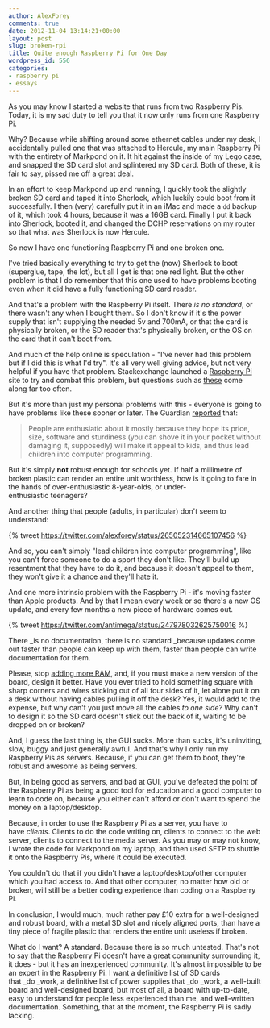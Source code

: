 ```yaml
---
author: AlexForey
comments: true
date: 2012-11-04 13:14:21+00:00
layout: post
slug: broken-rpi
title: Quite enough Raspberry Pi for One Day
wordpress_id: 556
categories:
- raspberry pi
- essays
---
```


As you may know I started a website that runs from two Raspberry Pis. Today, it is my sad duty to tell you that it now only runs from one Raspberry Pi.

Why? Because while shifting around some ethernet cables under my desk, I accidentally pulled one that was attached to Hercule, my main Raspberry Pi with the entirety of Markpond on it. It hit against the inside of my Lego case, and snapped the SD card slot and splintered my SD card. Both of these, it is fair to say, pissed me off a great deal.

In an effort to keep Markpond up and running, I quickly took the slightly broken SD card and taped it into Sherlock, which luckily could boot from it successfully. I then (very) carefully put it in an iMac and made a `dd` backup of it, which took 4 hours, because it was a 16GB card. Finally I put it back into Sherlock, booted it, and changed the DCHP reservations on my router so that what was Sherlock is now Hercule.

So now I have one functioning Raspberry Pi and one broken one.

I've tried basically everything to try to get the (now) Sherlock to boot (superglue, tape, the lot), but all I get is that one red light. But the other problem is that I do remember that this one used to have problems booting even when it did have a fully functioning SD card reader.

And that's a problem with the Raspberry Pi itself. There _is no standard_, or there wasn't any when I bought them. So I don't know if it's the power supply that isn't supplying the needed 5v and 700mA, or that the card is physically broken, or the SD reader that's physically broken, or the OS on the card that it can't boot from.

And much of the help online is speculation - "I've never had this problem but if I did this is what I'd try". It's all very well giving advice, but not very helpful if you have that problem. Stackexchange launched a [Raspberry Pi](http://raspberrypi.stackexchange.com/) site to try and combat this problem, but questions such as [these](http://raspberrypi.stackexchange.com/questions/3476/how-to-return-a-faulty-device) come along far too often.

But it's more than just my personal problems with this - everyone is going to have problems like these sooner or later. The Guardian [reported](http://www.guardian.co.uk/technology/2012/nov/04/raspberry-pi-programming-jam-cern?CMP=twt_gu) that:

> People are enthusiatic about it mostly because they hope its price, size, software and sturdiness (you can shove it in your pocket without damaging it, supposedly) will make it appeal to kids, and thus lead children into computer programming.


But it's simply **not** robust enough for schools yet. If half a millimetre of broken plastic can render an entire unit worthless, how is it going to fare in the hands of over-enthusiastic 8-year-olds, or under-enthusiastic teenagers?

And another thing that people (adults, in particular) don't seem to understand:

{% tweet https://twitter.com/alexforey/status/265052314665107456 %}

And so, you can't simply "lead children into computer programming", like you can't force someone to do a sport they don't like. They'll build up resentment that they have to do it, and because it doesn't appeal to them, they won't give it a chance and they'll hate it.

And one more intrinsic problem with the Raspberry Pi - it's moving faster than Apple products. And by that I mean every week or so there's a new OS update, and every few months a new piece of hardware comes out.

{% tweet https://twitter.com/antimega/status/247978032625750016 %}

There _is no documentation, there is no standard _because updates come out faster than people can keep up with them, faster than people can write documentation for them.

Please, stop [adding more RAM](http://www.raspberrypi.org/archives/2180), and, if you must make a new version of the board, design it better. Have you ever tried to hold something square with sharp corners and wires sticking out of all four sides of it, let alone put it on a desk without having cables pulling it off the desk? Yes, it would add to the expense, but why can't you just move all the cables _to one side?_ Why can't to design it so the SD card doesn't stick out the back of it, waiting to be dropped on or broken?

And, I guess the last thing is, the GUI sucks. More than sucks, it's uninviting, slow, buggy and just generally awful. And that's why I only run my Raspberry Pis as servers. Because, if you can get them to boot, they're robust and awesome as being servers.

But, in being good as servers, and bad at GUI, you've defeated the point of the Raspberry Pi as being a good tool for education and a good computer to learn to code on, because you either can't afford or don't want to spend the money on a laptop/desktop.

Because, in order to use the Raspberry Pi as a server, you have to have _clients_. Clients to do the code writing on, clients to connect to the web server, clients to connect to the media server. As you may or may not know, I wrote the code for Markpond on my laptop, and then used SFTP to shuttle it onto the Raspberry Pis, where it could be executed.

You couldn't do that if you didn't have a laptop/desktop/other computer which you had access to. And that other computer, no matter how old or broken, will still be a better coding experience than coding on a Raspberry Pi.

In conclusion, I would much, much rather pay £10 extra for a well-designed and robust board, with a metal SD slot and nicely aligned ports, than have a tiny piece of fragile plastic that renders the entire unit useless if broken.

What do I want? A standard. Because there is so much untested. That's not to say that the Raspberry Pi doesn't have a great community surrounding it, it does - but it has an inexperienced community. It's almost impossible to be an expert in the Raspberry Pi. I want a definitive list of SD cards that _do _work, a definitive list of power supplies that _do _work, a well-built board and well-designed board, but most of all, a board with up-to-date, easy to understand for people less experienced than me, and well-written documentation. Something, that at the moment, the Raspberry Pi is sadly lacking.
